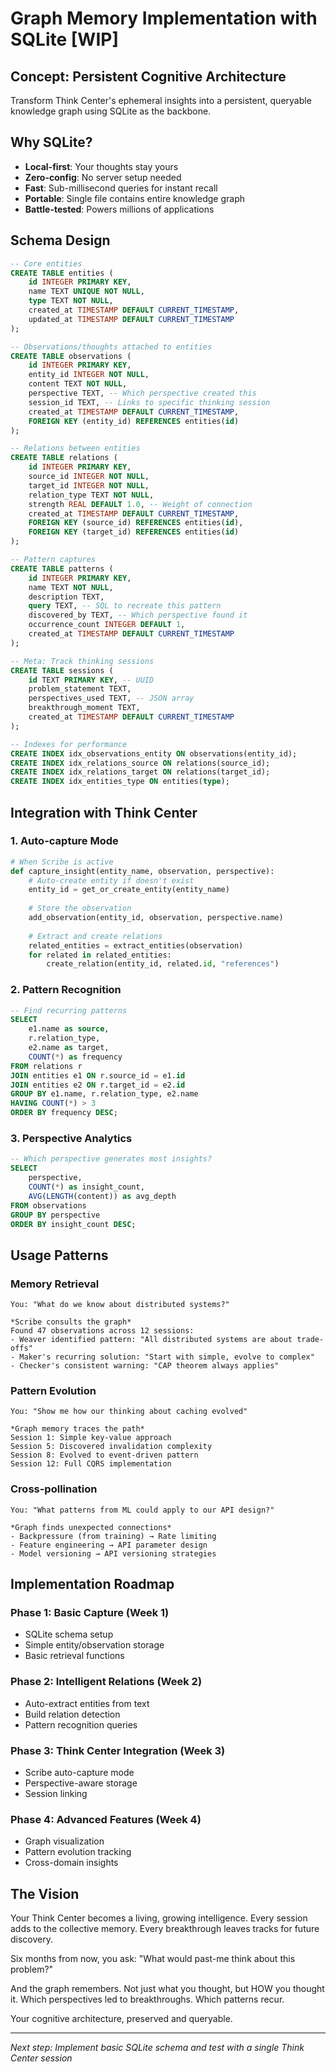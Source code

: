 # Graph Memory Implementation with SQLite [WIP]

## Concept: Persistent Cognitive Architecture

Transform Think Center's ephemeral insights into a persistent, queryable knowledge graph using SQLite as the backbone.

## Why SQLite?

- **Local-first**: Your thoughts stay yours
- **Zero-config**: No server setup needed  
- **Fast**: Sub-millisecond queries for instant recall
- **Portable**: Single file contains entire knowledge graph
- **Battle-tested**: Powers millions of applications

## Schema Design

```sql
-- Core entities
CREATE TABLE entities (
    id INTEGER PRIMARY KEY,
    name TEXT UNIQUE NOT NULL,
    type TEXT NOT NULL,
    created_at TIMESTAMP DEFAULT CURRENT_TIMESTAMP,
    updated_at TIMESTAMP DEFAULT CURRENT_TIMESTAMP
);

-- Observations/thoughts attached to entities
CREATE TABLE observations (
    id INTEGER PRIMARY KEY,
    entity_id INTEGER NOT NULL,
    content TEXT NOT NULL,
    perspective TEXT, -- Which perspective created this
    session_id TEXT, -- Links to specific thinking session
    created_at TIMESTAMP DEFAULT CURRENT_TIMESTAMP,
    FOREIGN KEY (entity_id) REFERENCES entities(id)
);

-- Relations between entities
CREATE TABLE relations (
    id INTEGER PRIMARY KEY,
    source_id INTEGER NOT NULL,
    target_id INTEGER NOT NULL,
    relation_type TEXT NOT NULL,
    strength REAL DEFAULT 1.0, -- Weight of connection
    created_at TIMESTAMP DEFAULT CURRENT_TIMESTAMP,
    FOREIGN KEY (source_id) REFERENCES entities(id),
    FOREIGN KEY (target_id) REFERENCES entities(id)
);

-- Pattern captures
CREATE TABLE patterns (
    id INTEGER PRIMARY KEY,
    name TEXT NOT NULL,
    description TEXT,
    query TEXT, -- SQL to recreate this pattern
    discovered_by TEXT, -- Which perspective found it
    occurrence_count INTEGER DEFAULT 1,
    created_at TIMESTAMP DEFAULT CURRENT_TIMESTAMP
);

-- Meta: Track thinking sessions
CREATE TABLE sessions (
    id TEXT PRIMARY KEY, -- UUID
    problem_statement TEXT,
    perspectives_used TEXT, -- JSON array
    breakthrough_moment TEXT,
    created_at TIMESTAMP DEFAULT CURRENT_TIMESTAMP
);

-- Indexes for performance
CREATE INDEX idx_observations_entity ON observations(entity_id);
CREATE INDEX idx_relations_source ON relations(source_id);
CREATE INDEX idx_relations_target ON relations(target_id);
CREATE INDEX idx_entities_type ON entities(type);
```

## Integration with Think Center

### 1. Auto-capture Mode
```python
# When Scribe is active
def capture_insight(entity_name, observation, perspective):
    # Auto-create entity if doesn't exist
    entity_id = get_or_create_entity(entity_name)
    
    # Store the observation
    add_observation(entity_id, observation, perspective.name)
    
    # Extract and create relations
    related_entities = extract_entities(observation)
    for related in related_entities:
        create_relation(entity_id, related.id, "references")
```

### 2. Pattern Recognition
```sql
-- Find recurring patterns
SELECT 
    e1.name as source,
    r.relation_type,
    e2.name as target,
    COUNT(*) as frequency
FROM relations r
JOIN entities e1 ON r.source_id = e1.id
JOIN entities e2 ON r.target_id = e2.id
GROUP BY e1.name, r.relation_type, e2.name
HAVING COUNT(*) > 3
ORDER BY frequency DESC;
```

### 3. Perspective Analytics
```sql
-- Which perspective generates most insights?
SELECT 
    perspective,
    COUNT(*) as insight_count,
    AVG(LENGTH(content)) as avg_depth
FROM observations
GROUP BY perspective
ORDER BY insight_count DESC;
```

## Usage Patterns

### Memory Retrieval
```
You: "What do we know about distributed systems?"

*Scribe consults the graph*
Found 47 observations across 12 sessions:
- Weaver identified pattern: "All distributed systems are about trade-offs"
- Maker's recurring solution: "Start with simple, evolve to complex"
- Checker's consistent warning: "CAP theorem always applies"
```

### Pattern Evolution
```
You: "Show me how our thinking about caching evolved"

*Graph memory traces the path*
Session 1: Simple key-value approach
Session 5: Discovered invalidation complexity
Session 8: Evolved to event-driven pattern
Session 12: Full CQRS implementation
```

### Cross-pollination
```
You: "What patterns from ML could apply to our API design?"

*Graph finds unexpected connections*
- Backpressure (from training) → Rate limiting
- Feature engineering → API parameter design
- Model versioning → API versioning strategies
```

## Implementation Roadmap

### Phase 1: Basic Capture (Week 1)
- SQLite schema setup
- Simple entity/observation storage
- Basic retrieval functions

### Phase 2: Intelligent Relations (Week 2)
- Auto-extract entities from text
- Build relation detection
- Pattern recognition queries

### Phase 3: Think Center Integration (Week 3)
- Scribe auto-capture mode
- Perspective-aware storage
- Session linking

### Phase 4: Advanced Features (Week 4)
- Graph visualization
- Pattern evolution tracking
- Cross-domain insights

## The Vision

Your Think Center becomes a living, growing intelligence. Every session adds to the collective memory. Every breakthrough leaves tracks for future discovery.

Six months from now, you ask: "What would past-me think about this problem?"

And the graph remembers. Not just what you thought, but HOW you thought it. Which perspectives led to breakthroughs. Which patterns recur.

Your cognitive architecture, preserved and queryable.

---

*Next step: Implement basic SQLite schema and test with a single Think Center session*